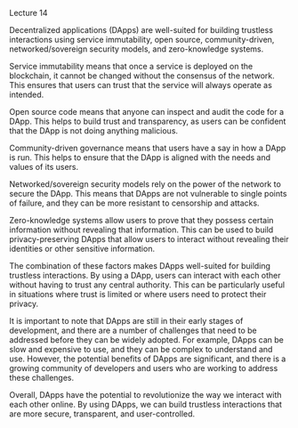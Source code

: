 Lecture 14

Decentralized applications (DApps) are well-suited for building trustless interactions using service immutability, open source, community-driven, networked/sovereign security models, and zero-knowledge systems.

Service immutability means that once a service is deployed on the blockchain, it cannot be changed without the consensus of the network. This ensures that users can trust that the service will always operate as intended.

Open source code means that anyone can inspect and audit the code for a DApp. This helps to build trust and transparency, as users can be confident that the DApp is not doing anything malicious.

Community-driven governance means that users have a say in how a DApp is run. This helps to ensure that the DApp is aligned with the needs and values of its users.

Networked/sovereign security models rely on the power of the network to secure the DApp. This means that DApps are not vulnerable to single points of failure, and they can be more resistant to censorship and attacks.

Zero-knowledge systems allow users to prove that they possess certain information without revealing that information. This can be used to build privacy-preserving DApps that allow users to interact without revealing their identities or other sensitive information.

The combination of these factors makes DApps well-suited for building trustless interactions. By using a DApp, users can interact with each other without having to trust any central authority. This can be particularly useful in situations where trust is limited or where users need to protect their privacy.

It is important to note that DApps are still in their early stages of development, and there are a number of challenges that need to be addressed before they can be widely adopted. For example, DApps can be slow and expensive to use, and they can be complex to understand and use. However, the potential benefits of DApps are significant, and there is a growing community of developers and users who are working to address these challenges.

Overall, DApps have the potential to revolutionize the way we interact with each other online. By using DApps, we can build trustless interactions that are more secure, transparent, and user-controlled.
